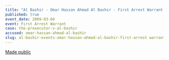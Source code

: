 ```yaml
---
title: "Al Bashir - Omar Hassan Ahmad Al Bashir - First Arrest Warrant "
published: true
event_date: 2009-03-04
event: First Arrest Warrant
case: the-prosecutor-v-al-bashir
accused: omar-hassan-ahmad-al-bashir
slug: al-bashir-events-omar-hassan-ahmad-al-bashir-first-arrest warrant
---
```


[Made public](http://www.icc-cpi.int/iccdocs/doc/doc639078.pdf)

